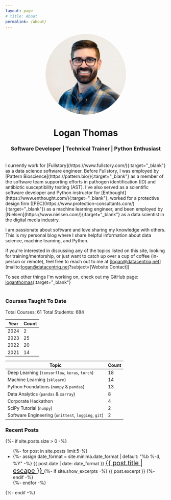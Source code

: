 ```yaml
---
layout: page
# title: About
permalink: /about/
---
```


<img src="/assets/images/profile_pic.jpg" style="border-radius: 50%; display: block; margin-left: auto; margin-right: auto; width:50%">
<h1 align="center">Logan Thomas</h1>
<h3 align="center">Software Developer | Technical Trainer | Python Enthusiast</h3>

<br/>
I currently work for [Fullstory](https://www.fullstory.com/){:target="_blank"}
as a data science software engineer.
Before Fullstory, I was employed by [Pattern Bioscience](https://pattern.bio/){:target="_blank"}
as a member of the software team supporting efforts in pathogen identification (ID) and
antibiotic susceptibility testing (AST).
I've also served as a scientific software developer and Python instructor for
[Enthought](https://www.enthought.com/){:target="_blank"},
worked for a protective design firm ([PEC](https://www.protection-consultants.com/){:target="_blank"})
as a machine learning engineer, and been employed by [Nielsen](https://www.nielsen.com/){:target="_blank"}
as a data scientist in the digital media industry.

I am passionate about software and love sharing my knowledge with others.
This is my personal blog where I share helpful information about data science,
machine learning, and Python.

If you're interested in discussing any of the topics listed on this site,
looking for training/mentorship, or just want to catch up over a cup of coffee
(in-person or remote), feel free to reach out to me at
[logan@datacentriq.net](mailto:logan@datacentriq.net?subject=[Website Contact])

To see other things I'm working on, check out my GitHub page: [loganthomas](https://github.com/loganthomas){:target="_blank"}
<br/><br/>
<h3>Courses Taught To Date</h3>
Total Courses: 61 Total Students: 684

| Year   | Count   |
| ------ | ------- |
| 2024   |  2      |
| 2023   | 25      |
| 2022   | 20      |
| 2021   | 14      |


| Topic                                               | Count   |
| --------------------------------------------------- | ------- |
| Deep Learning (`tensorflow`, `keras`, `torch`)      | 18      |
| Machine Learning (`sklearn`)                        | 14      |
| Python Foundations (`numpy` & `pandas`)             | 13      |
| Data Analytics (`pandas` & `xarray`)                | 8       |
| Corporate Hackathon                                 | 4       |
| SciPy Tutorial (`numpy`)                            | 2       |
| Software Engineering (`unittest`, `logging`, `git`) | 2       |

<h3>Recent Posts</h3>
{%- if site.posts.size > 0 -%}
<ul class="post-list">
    {%- for post in site.posts limit:5-%}
    <li>
    {%- assign date_format = site.minima.date_format | default: "%b %-d, %Y" -%}
    <span class="post-meta">{{ post.date | date: date_format }}</span>
        <a class="post-link" href="{{ post.url | relative_url }}" style="font-size:20px">
        {{ post.title | escape }}
        </a>
    {%- if site.show_excerpts -%}
        {{ post.excerpt }}
    {%- endif -%}
    </li>
    {%- endfor -%}
</ul>
{%- endif -%}
